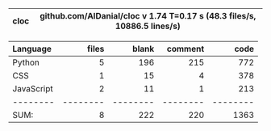 cloc|github.com/AlDanial/cloc v 1.74  T=0.17 s (48.3 files/s, 10886.5 lines/s)
--- | ---

Language|files|blank|comment|code
:-------|-------:|-------:|-------:|-------:
Python|5|196|215|772
CSS|1|15|4|378
JavaScript|2|11|1|213
--------|--------|--------|--------|--------
SUM:|8|222|220|1363
